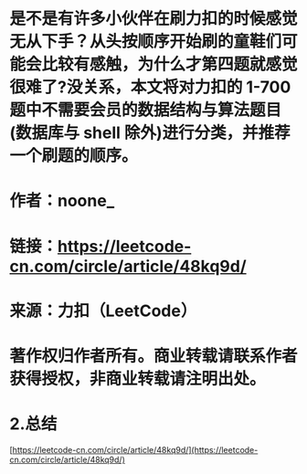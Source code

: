 # 是不是有许多小伙伴在刷力扣的时候感觉无从下手？从头按顺序开始刷的童鞋们可能会比较有感触，为什么才第四题就感觉很难了?没关系，本文将对力扣的 1-700 题中不需要会员的数据结构与算法题目\(数据库与 shell 除外\)进行分类，并推荐一个刷题的顺序。

# 

# 作者：noone\_

# 链接：https://leetcode-cn.com/circle/article/48kq9d/

# 来源：力扣（LeetCode）

# 著作权归作者所有。商业转载请联系作者获得授权，非商业转载请注明出处。

# 2.总结

[https://leetcode-cn.com/circle/article/48kq9d/](https://leetcode-cn.com/circle/article/48kq9d/)

